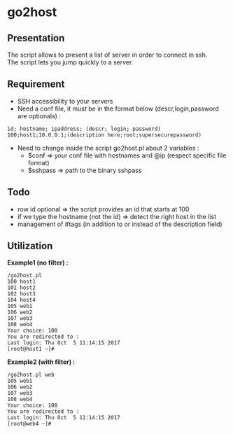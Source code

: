 # go2host

## Presentation

The script allows to present a list of server in order to connect in ssh.  
The script lets you jump quickly to a server.  


## Requirement

* SSH accessibility to your servers
* Need a conf file, it must be in the format below (descr,login,password are optionals) :  
```
id; hostname; ipaddress; (descr; login; password)
100;host1;10.0.0.1;(description here;root;supersecurepassword)
```
* Need to change inside the script go2host.pl about 2 variables :  
  - $conf => your conf file with hostnames and @ip (respect specific file format)
  - $sshpass => path to the binary sshpass

## Todo

* row id optional => the script provides an id that starts at 100
* if we type the hostname (not the id) => detect the right host in the list
* management of #tags (in addition to or instead of the description field)

## Utilization

**Example1 (no filter) :**
```
/go2host.pl 
100	host1
101	host2
102	host3
104	host4
105	web1
106	web2
107	web3
108	web4
Your choice: 100
You are redirected to :
Last login: Thu Oct  5 11:14:15 2017
[root@host1 ~]# 
```
**Example2 (with filter) :**
```
/go2host.pl web
105	web1
106	web2
107	web3
108	web4
Your choice: 108
You are redirected to :
Last login: Thu Oct  5 11:14:15 2017
[root@web4 ~]# 

